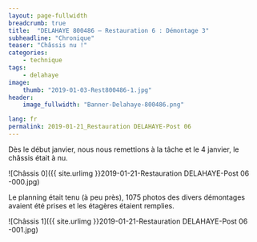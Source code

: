 ```yaml
---
layout: page-fullwidth
breadcrumb: true
title:  "DELAHAYE 800486 – Restauration 6 : Démontage 3"
subheadline: "Chronique"
teaser: "Châssis nu !"
categories:
    - technique
tags:
    - delahaye
image:
    thumb: "2019-01-03-Rest800486-1.jpg"
header:
    image_fullwidth: "Banner-Delahaye-800486.png"

lang: fr
permalink: 2019-01-21_Restauration DELAHAYE-Post 06
---
```


Dès le début janvier, nous nous remettions à la tâche et le 4 janvier, le châssis était à nu.

![Châssis 0]({{ site.urlimg }}2019-01-21-Restauration DELAHAYE-Post 06 -000.jpg)


Le planning était tenu (à peu près), 1075 photos des divers démontages avaient été prises et les étagères étaient remplies.

![Châssis 1]({{ site.urlimg }}2019-01-21-Restauration DELAHAYE-Post 06 -001.jpg)